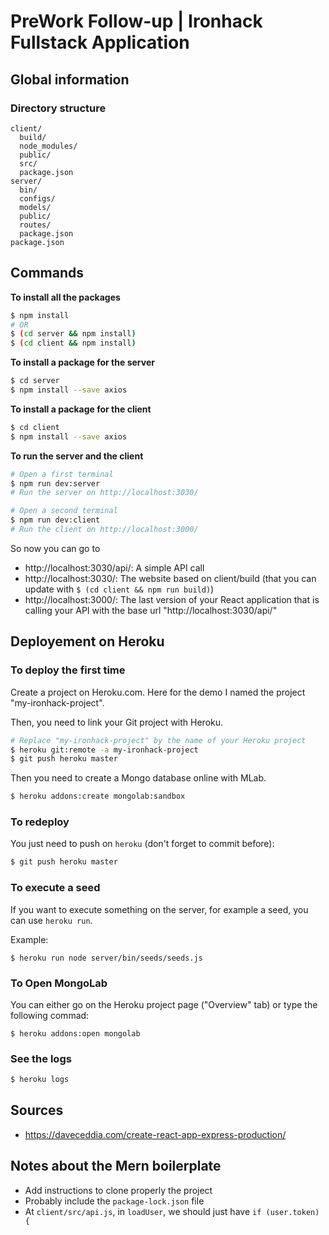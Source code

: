# PreWork Follow-up | Ironhack Fullstack Application

## Global information

### Directory structure
```
client/
  build/
  node_modules/
  public/
  src/
  package.json
server/
  bin/
  configs/
  models/
  public/
  routes/
  package.json
package.json
```

## Commands

**To install all the packages**
```sh
$ npm install
# OR
$ (cd server && npm install)
$ (cd client && npm install)
```

**To install a package for the server**
```sh
$ cd server
$ npm install --save axios
```

**To install a package for the client**
```sh
$ cd client
$ npm install --save axios
```

**To run the server and the client**
```sh
# Open a first terminal
$ npm run dev:server
# Run the server on http://localhost:3030/

# Open a second terminal
$ npm run dev:client
# Run the client on http://localhost:3000/
```

So now you can go to 
- http://localhost:3030/api/: A simple API call
- http://localhost:3030/: The website based on client/build (that you can update with `$ (cd client && npm run build)`)
- http://localhost:3000/: The last version of your React application that is calling your API with the base url "http://localhost:3030/api/"



## Deployement on Heroku

### To deploy the first time

Create a project on Heroku.com. Here for the demo I named the project "my-ironhack-project". 

Then, you need to link your Git project with Heroku.

```sh
# Replace "my-ironhack-project" by the name of your Heroku project
$ heroku git:remote -a my-ironhack-project 
$ git push heroku master
```

Then you need to create a Mongo database online with MLab.

```sh
$ heroku addons:create mongolab:sandbox
```


### To redeploy

You just need to push on `heroku` (don't forget to commit before):
```sh
$ git push heroku master
```

### To execute a seed

If you want to execute something on the server, for example a seed, you can use `heroku run`.

Example:
```
$ heroku run node server/bin/seeds/seeds.js
```


### To Open MongoLab

You can either go on the Heroku project page ("Overview" tab) or type the following commad:

```
$ heroku addons:open mongolab
```


### See the logs

```sh
$ heroku logs
```


## Sources

- https://daveceddia.com/create-react-app-express-production/


## Notes about the Mern boilerplate
- Add instructions to clone properly the project
- Probably include the `package-lock.json` file
- At `client/src/api.js`, in `loadUser`, we should just have `if (user.token) {`